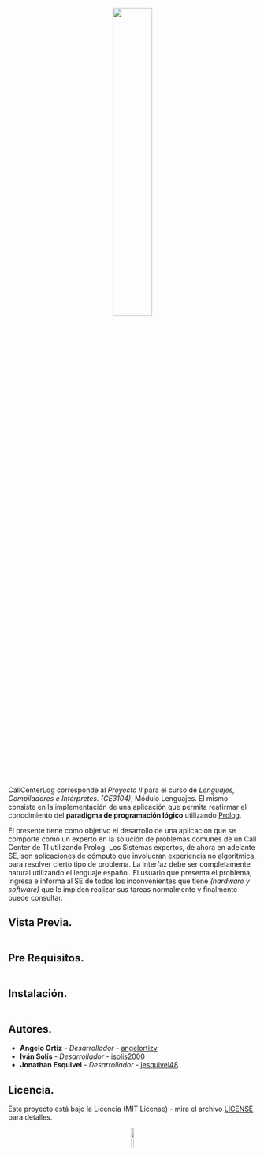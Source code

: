 <p align="center">
  <img width="40%" src="https://res.cloudinary.com/dek4evg4t/image/upload/v1566837718/CE3104/CallCenterLog/imagotype.png">
</p>


CallCenterLog corresponde al _Proyecto II_ para el curso de _Lenguajes, Compiladores e Intérpretes. (CE3104)_, Módulo Lenguajes.
El mismo consiste en la implementación de una aplicación que permita reafirmar el conocimiento del **paradigma de programación lógico** 
utilizando [Prolog](https://www.swi-prolog.org/).

El presente tiene como objetivo el desarrollo de una aplicación que se comporte como un experto en la solución de problemas comunes de 
un Call Center de TI utilizando Prolog. Los Sistemas expertos, de ahora en adelante SE, son aplicaciones de cómputo que involucran experiencia
no algorítmica, para resolver cierto tipo de problema. La interfaz debe ser completamente natural utilizando el lenguaje español.
El usuario que presenta el problema, ingresa e informa al SE de todos los inconvenientes que tiene _(hardware y software)_ que le impiden
realizar sus tareas normalmente y  finalmente puede consultar.




## Vista Previa.

```
```

## Pre Requisitos.

```
```

## Instalación.

```
```

## Autores.

* **Angelo Ortiz** - *Desarrollador* - [angelortizv](https://github.com/angelortizv)
* **Iván Solís** - *Desarrollador* - [isolis2000](https://github.com/isolis2000)
* **Jonathan Esquivel** - *Desarrollador* - [jesquivel48](https://github.com/jesquivel48)

## Licencia.

Este proyecto está bajo la Licencia (MIT License) - mira el archivo 
[LICENSE](https://github.com/ce-itcr/CallCenterLog/blob/master/LICENSE) para detalles.

<p align="center">
  <img width=10% src="https://res.cloudinary.com/dek4evg4t/image/upload/v1566837160/CE3104/CallCenterLog/isotype.png">
</p>
